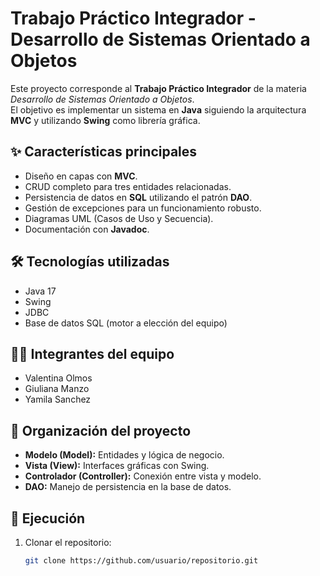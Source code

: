 # Trabajo Práctico Integrador - Desarrollo de Sistemas Orientado a Objetos

Este proyecto corresponde al **Trabajo Práctico Integrador** de la materia *Desarrollo de Sistemas Orientado a Objetos*.  
El objetivo es implementar un sistema en **Java** siguiendo la arquitectura **MVC** y utilizando **Swing** como librería gráfica.  

## ✨ Características principales
- Diseño en capas con **MVC**.  
- CRUD completo para tres entidades relacionadas.  
- Persistencia de datos en **SQL** utilizando el patrón **DAO**.  
- Gestión de excepciones para un funcionamiento robusto.  
- Diagramas UML (Casos de Uso y Secuencia).  
- Documentación con **Javadoc**.  

## 🛠️ Tecnologías utilizadas
- Java 17  
- Swing  
- JDBC  
- Base de datos SQL (motor a elección del equipo)  

## 👩‍💻 Integrantes del equipo
- Valentina Olmos  
- Giuliana Manzo  
- Yamila Sanchez  

## 📂 Organización del proyecto
- **Modelo (Model):** Entidades y lógica de negocio.  
- **Vista (View):** Interfaces gráficas con Swing.  
- **Controlador (Controller):** Conexión entre vista y modelo.  
- **DAO:** Manejo de persistencia en la base de datos.  

## 🚀 Ejecución
1. Clonar el repositorio:
   ```bash
   git clone https://github.com/usuario/repositorio.git
